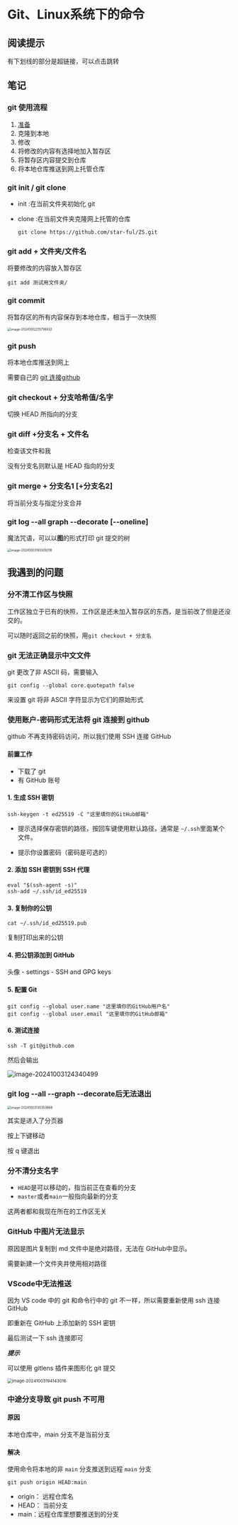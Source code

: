 # Git、Linux系统下的命令

## 阅读提示

有下划线的部分是超链接，可以点击跳转

## 笔记

### git 使用流程

1. <a href="#ready">准备</a>
2. 克隆到本地
3. 修改
4. 将修改的内容有选择地加入暂存区
5. 将暂存区内容提交到仓库
6. 将本地仓库推送到网上托管仓库

### git init / git clone

- init :在当前文件夹初始化 git 

- clone :在当前文件夹克隆网上托管的仓库

  ```linux
  git clone https://github.com/star-ful/ZS.git
  ```

### git add + 文件夹/文件名

将要修改的内容放入暂存区

```linux
git add 测试用文件夹/
```

### git commit

将暂存区的所有内容保存到本地仓库，相当于一次快照

<img src="..\Pic\image-20241002215756832.png" alt="image-20241002215756832" style="zoom:50%;" />

### git push

将本地仓库推送到网上

需要自己的  <a href="#ssh">git 连接github</a>

### git checkout + 分支哈希值/名字

切换 HEAD 所指向的分支

### git diff +分支名 + 文件名

检查该文件和我

没有分支名则默认是 HEAD 指向的分支

### git merge + 分支名1 [+分支名2]

将当前分支与指定分支合并

### git log --all graph --decorate [--oneline]

魔法咒语，可以以**图**的形式打印 git 提交的树

<img src="..\Pic\image-20241003193305018.png" alt="image-20241003193305018" style="zoom:50%;" />

## 我遇到的问题

### 分不清工作区与快照

工作区独立于已有的快照，工作区是还未加入暂存区的东西，是当前改了但是还没交的。

可以随时返回之前的快照，用`git checkout + 分支名`

### git 无法正确显示中文文件

git 更改了非 ASCII 码，需要输入

```linux
git config --global core.quotepath false
```

来设置 git 将非 ASCII 字符显示为它们的原始形式

### 使用账户-密码形式无法将 git 连接到 github

github 不再支持密码访问，所以我们使用 SSH 连接 GitHub

<a name="ssh"></a>

#### <a name="ready">前置工作</a>

- 下载了 git
- 有 GitHub 账号

#### 1. 生成 SSH 密钥

```linux
ssh-keygen -t ed25519 -C "这里填你的GitHub邮箱"
```

- 提示选择保存密钥的路径，按回车键使用默认路径，通常是 `~/.ssh`里面某个文件。

- 提示你设置密码（密码是可选的）

#### 2. 添加 SSH 密钥到 SSH 代理

```linux
eval "$(ssh-agent -s)"
ssh-add ~/.ssh/id_ed25519
```

#### 3. 复制你的公钥

```linux
cat ~/.ssh/id_ed25519.pub
```

复制打印出来的公钥

#### 4. 把公钥添加到 GitHub

头像 - settings - SSH and GPG keys

#### 5. 配置 Git

```linux
git config --global user.name "这里填你的GitHub用户名"
git config --global user.email "这里填你的GitHub邮箱"
```

#### 6. 测试连接

```linux
ssh -T git@github.com
```

然后会输出

![image-20241003124340499](..\Pic\image-20241003124340499.png)

### git log --all --graph --decorate后无法退出

<img src="..\Pic\image-20241003130353668.png" alt="image-20241003130353668" style="zoom:50%;" />

其实是进入了分页器

按上下键移动

按 q 键退出

### 分不清分支名字

- `HEAD`是可以移动的，指当前正在查看的分支
- `master`或者`main`一般指向最新的分支

这两者都和我现在所在的工作区无关

### GitHub 中图片无法显示

原因是图片复制到 md 文件中是绝对路径，无法在 GitHub中显示。

需要新建一个文件夹并使用相对路径

### VScode中无法推送

因为 VS code 中的 git 和命令行中的 git 不一样，所以需要重新使用 ssh 连接 GitHub

即重新在 GitHub 上添加新的 SSH 密钥

最后测试一下 ssh 连接即可

***提示***

可以使用 gitlens 插件来图形化 git 提交

<img src="..\Pic\image-20241003194143016.png" alt="image-20241003194143016" style="zoom:67%;" />

### 中途分支导致 git push 不可用

#### 原因

本地仓库中，main 分支不是当前分支

#### 解决

使用命令将本地的非 `main` 分支推送到远程 `main` 分支

```linux
git push origin HEAD:main
```

- origin： 远程仓库名
- HEAD： 当前分支
- main：远程仓库里想要推送到的分支
